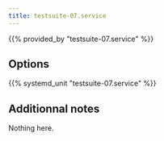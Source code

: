 ```yaml
---
title: testsuite-07.service
---
```


{{% provided_by "testsuite-07.service" %}}

## Options

{{% systemd_unit "testsuite-07.service" %}}

## Additionnal notes

Nothing here.